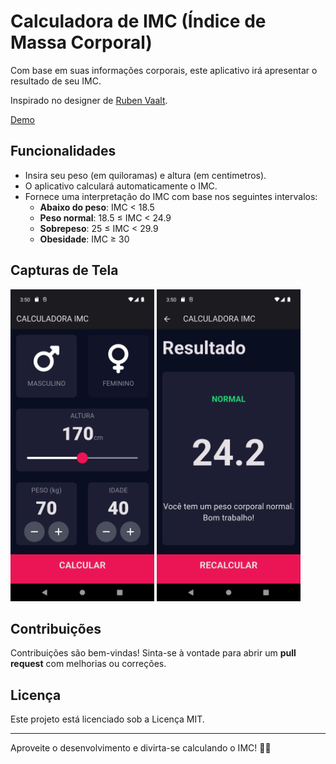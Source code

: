 <span id="top"></span>

# Calculadora de IMC (Índice de Massa Corporal)

Com base em suas informações corporais, este aplicativo irá apresentar o resultado de seu IMC. 

Inspirado no designer de [Ruben Vaalt](https://dribbble.com/shots/4585382-Simple-BMI-Calculator).

[Demo](https://heliomarpm.github.io/flutter-calc_imc/)

## Funcionalidades

- Insira seu peso (em quiloramas) e altura (em centimetros).
- O aplicativo calculará automaticamente o IMC.
- Fornece uma interpretação do IMC com base nos seguintes intervalos:
  - **Abaixo do peso**: IMC < 18.5
  - **Peso normal**: 18.5 ≤ IMC < 24.9
  - **Sobrepeso**: 25 ≤ IMC < 29.9
  - **Obesidade**: IMC ≥ 30

## Capturas de Tela

<img src="screenshot.png" width="230px"/> <img src="screenshot_result.png" width="230px"/>


## Contribuições

Contribuições são bem-vindas! Sinta-se à vontade para abrir um **pull request** com melhorias ou correções.

## Licença

Este projeto está licenciado sob a Licença MIT.

---

Aproveite o desenvolvimento e divirta-se calculando o IMC! 📏💪
